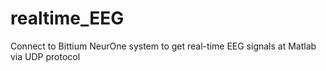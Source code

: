 # realtime_EEG

Connect to Bittium NeurOne system to get real-time EEG signals at Matlab via UDP protocol
